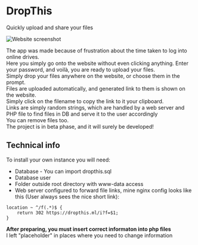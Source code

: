 # DropThis
Quickly upload and share your files

![Website screenshot](https://maciej.ml/projects/DropThis/main.png)  

The app was made because of frustration about the time taken to log into online drives.  
Here you simply go onto the website without even clicking anything. Enter your password, and voilà, you are ready to upload your files.  
Simply drop your files anywhere on the website, or choose them in the prompt.  
Files are uploaded automatically, and generated link to them is shown on the website.  
Simply click on the filename to copy the link to it your clipboard.  
Links are simply random strings, which are handled by a web server and PHP file to find files in DB and serve it to the user accordingly  
You can remove files too.  
The project is in beta phase, and it will surely be developed!

## Technical info

To install your own instance you will need:
- Database - You can import dropthis.sql 
- Database user
- Folder outside root directory with www-data access
- Web server configured to forward file links, mine nginx config looks like this (User always sees the nice short link):
```
location ~ ^/f(.*)$ {
    return 302 https://dropthis.ml/i?f=$1;
}
```

__After preparing, you must insert correct informaton into php files__  
I left "placeholder" in places where you need to change information